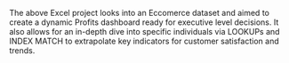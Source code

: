 The above Excel project looks into an Eccomerce dataset and aimed to create a dynamic Profits dashboard ready for executive level decisions.
It also allows for an in-depth dive into specific individuals via LOOKUPs and INDEX MATCH to extrapolate key indicators for customer satisfaction and 
trends. 

